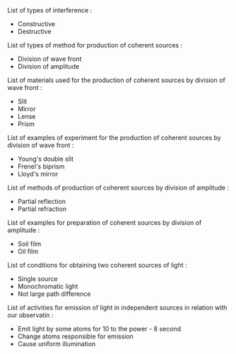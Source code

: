 List of types of interference :
- Constructive 
- Destructive


List of types of method for production of coherent sources  :
- Division of wave front
- Division of amplitude


List of materials used for the production of coherent sources by division of wave front  :
- Slit
- Mirror
- Lense
- Prism


List of examples of experiment for the production of coherent sources by division of wave front :
- Young's double slit
- Frenel's biprism
- Lloyd's mirror


List of methods of production of coherent sources by division of amplitude  :
- Partial reflection
- Partial refraction

List of examples for preparation of coherent sources by division of amplitude  :
- Soil film
- Oil film


List of conditions for obtaining two coherent sources of light :
- Single source
- Monochromatic light
- Not large path difference


List of activities for emission of light in independent sources in relation with our observatin  :
- Emit light by some atoms for 10 to the power - 8 second
- Change atoms responsible for emission
- Cause uniform illumination











